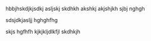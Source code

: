 hbbjhskdjkjsdkj asljskj
skdhkh
akshkj
akjshjkh sjbj
nghgh

sdsjdkjasljj
hghghfhg


skjs
hgfhfh
kjkjkljdlkfjl
skdhkjh
